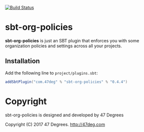 
[comment]: # (Badges)
[![Build Status](https://travis-ci.org/47deg/sbt-org-policies.svg?branch=master)](https://travis-ci.org/47deg/sbt-org-policies)

[comment]: # (End Badges)
# sbt-org-policies

**sbt-org-policies** is just an SBT plugin that enforces you with some organization policies and settings across all your projects.

## Installation

Add the following line to `project/plugins.sbt`:

```scala
addSbtPlugin("com.47deg" % "sbt-org-policies" % "0.4.4")
```

[comment]: # (Start Copyright)
# Copyright

sbt-org-policies is designed and developed by 47 Degrees

Copyright (C) 2017 47 Degrees. <http://47deg.com>

[comment]: # (End Copyright)